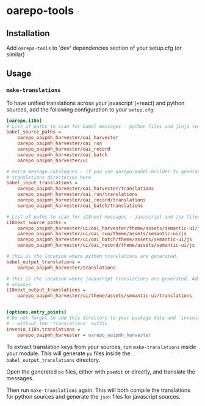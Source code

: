 # oarepo-tools

## Installation

Add `oarepo-tools` to 'dev' dependencies section of your setup.cfg (or similar)

## Usage

### `make-translations`

To have unified translations across your javascript (+react) and python sources, add the following
configuration to your `setup.cfg`:

```ini
[oarepo.i18n]
# List of paths to scan for babel messages - python files and jinja templates are scanned
babel_source_paths =
    oarepo_oaipmh_harvester/oai_harvester
    oarepo_oaipmh_harvester/oai_run
    oarepo_oaipmh_harvester/oai_record
    oarepo_oaipmh_harvester/oai_batch
    oarepo_oaipmh_harvester/ui

# extra message catalogues - if you use oarepo-model-builder to generate models, add the generated
# translations directories here
babel_input_translations =
    oarepo_oaipmh_harvester/oai_harvester/translations
    oarepo_oaipmh_harvester/oai_run/translations
    oarepo_oaipmh_harvester/oai_record/translations
    oarepo_oaipmh_harvester/oai_batch/translations

# List of paths to scan for i18next messages - javascript and jsx files are scanned
i18next_source_paths =
    oarepo_oaipmh_harvester/ui/oai_harvester/theme/assets/semantic-ui/js
    oarepo_oaipmh_harvester/ui/oai_run/theme/assets/semantic-ui/js
    oarepo_oaipmh_harvester/ui/oai_batch/theme/assets/semantic-ui/js
    oarepo_oaipmh_harvester/ui/oai_record/theme/assets/semantic-ui/js

# this is the location where python translations are generated.
babel_output_translations =
    oarepo_oaipmh_harvester/translations

# this is the location where javascript translations are generated. Add this directory to webpack
# aliases
i18next_output_translations =
    oarepo_oaipmh_harvester/ui/theme/assets/semantic-ui/translations


[options.entry_points]
# Do not forget to add this directory to your package data and `invenio_i18n.translations` entry point
# - without the 'translations' suffix
invenio_i18n.translations =
    oarepo_oaipmh_harvester = oarepo_oaipmh_harvester

```

To extract translation keys from your sources, run `make-translations` inside your module. 
This will generate `po` files inside the `babel_output_translations` directory.

Open the generated `po` files, either with `poedit` or directly, and translate the messages.

Then run `make-translations` again. This will both compile the translations for python sources
and generate the `json` files for javascript sources.